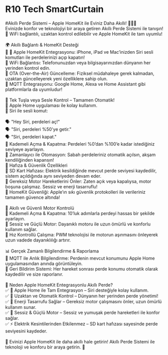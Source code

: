 # R10 Tech SmartCurtain


#Akıllı Perde Sistemi – Apple HomeKit ile Eviniz Daha Akıllı! 🍏🏡✨ <br>
Evinizde konfor ve teknolojiyi bir araya getiren Akıllı Perde Sistemi ile tanışın!<br>
📱 WiFi bağlantılı, uzaktan kontrol edilebilir ve Apple HomeKit ile tam uyumlu!<br>
<br>
🌍 Akıllı Bağlantı & HomeKit Desteği<br>
🔹 📱 Apple HomeKit Entegrasyonu: iPhone, iPad ve Mac’inizden Siri sesli komutları ile perdelerinizi açıp kapatın!<br>
🔹 WiFi Bağlantısı: Telefonunuzdan veya bilgisayarınızdan dünyanın her yerinden kontrol edin.<br>
🔹 OTA (Over-the-Air) Güncelleme: Fiziksel müdahaleye gerek kalmadan, uzaktan güncelleyerek yeni özelliklere sahip olun.<br>
🔹 MQTT Entegrasyonu: Google Home, Alexa ve Home Assistant gibi platformlarla da uyumludur!<br>
<br>
🚀 Tek Tuşla veya Sesle Kontrol – Tamamen Otomatik!<br>
🔹 Apple Home uygulaması ile kolay kullanım.<br>
🔹 Siri ile sesli komut:<br>
<br>
🗣️ "Hey Siri, perdeleri aç!"<br>
🗣️ "Siri, perdeleri %50'ye getir."<br>
🗣️ "Siri, perdeleri kapat."<br>
🔹 Kademeli Açma & Kapatma: Perdeleri %0’dan %100’e kadar istediğiniz seviyeye ayarlayın.<br>
🔹 Zamanlayıcı ile Otomasyon: Sabah perdeleriniz otomatik açılsın, akşam kendiliğinden kapansın!<br>
💾 Hafıza & Güvenlik Özellikleri<br>
🔹 SD Kart Hafızası: Elektrik kesildiğinde mevcut perde seviyesi kaydedilir, sistem açıldığında aynı seviyeden devam eder.<br>
🔹 Gereksiz Motor Hareketlerini Önler: Zaten açık veya kapalıysa, motor boşuna çalışmaz. Sessiz ve enerji tasarruflu!<br>
🔹 HomeKit Güvenliği: Apple’ın sıkı güvenlik protokolleri ile verileriniz tamamen güvence altında!<br>
<br>
🔄 Akıllı ve Güvenli Motor Kontrolü<br>
🔹 Kademeli Açma & Kapatma: 10’luk adımlarla perdeyi hassas bir şekilde ayarlayın.<br>
🔹 Sessiz ve Güçlü Motor: Dayanıklı motoru ile uzun ömürlü ve konforlu kullanım sağlar.<br>
🔹 Hız Kontrollü Çalışma: PWM teknolojisi ile motorun aşınmasını önleyerek uzun vadede dayanıklılığı artırır.<br>
<br>
📊 Gerçek Zamanlı Bilgilendirme & Raporlama<br>
🔹 MQTT ile Anlık Bilgilendirme: Perdenin mevcut konumunu Apple Home uygulamasından anında görüntüleyin.<br>
🔹 Geri Bildirim Sistemi: Her hareket sonrası perde konumu otomatik olarak kaydedilir ve size raporlanır.<br>
<br>
🍏 Neden Apple HomeKit Entegrasyonlu Akıllı Perde?<br>
✅ 📱 Apple Home ile Tam Entegrasyon – Siri desteğiyle kolay kullanım.<br>
✅ 🔄 Uzaktan ve Otomatik Kontrol – Dünyanın her yerinden perde yönetimi!<br>
✅ 🔋 Enerji Tasarrufu Sağlar – Gereksiz motor çalışmasını önler, uzun ömürlü kullanım sunar.<br>
✅ 🤫 Sessiz & Güçlü Motor – Sessiz ve yumuşak perde hareketleri ile konfor sağlar.<br>
✅ ⚡ Elektrik Kesintilerinden Etkilenmez – SD kart hafızası sayesinde perde seviyesini kaydeder.<br>
<br>
🎉 Evinizi Apple HomeKit ile daha akıllı hale getirin! Akıllı Perde Sistemi ile teknoloji ve konforu bir araya getirin. 🚀<br>
